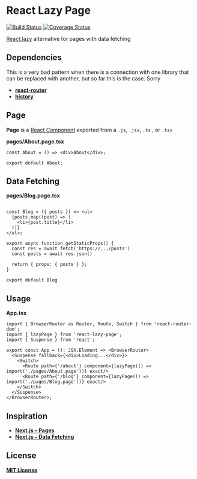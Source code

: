 # React Lazy Page

[![Build Status](https://www.travis-ci.com/LeMarck/lazy-page.svg?branch=master)](https://www.travis-ci.com/LeMarck/lazy-page)
[![Coverage Status](https://coveralls.io/repos/github/LeMarck/lazy-page/badge.svg?branch=master)](https://coveralls.io/github/LeMarck/lazy-page?branch=master)

[React.lazy](https://ru.reactjs.org/docs/code-splitting.html) alternative for pages with data fetching

## Dependencies

This is a very bad pattern when there is a connection with one library that can be replaced with another, but so far this is the case. Sorry

* [**react-router**](https://reactrouter.com/web/guides/quick-start)
* [**history**](https://github.com/ReactTraining/history)

## Page

**Page** is a [React Component](https://reactjs.org/docs/components-and-props.html) exported from a `.js`, `.jsx`, `.ts`
, or `.tsx`

**pages/About.page.tsx**

```tsx
const About = () => <div>About</div>;

export default About;
```

## Data Fetching

**pages/Blog.page.tsx**

```tsx

const Blog = ({ posts }) => <ul>
  {posts.map((post) => (
    <li>{post.title}</li>
  ))}
</ul>;

export async function getStaticProps() {
  const res = await fetch('https://.../posts')
  const posts = await res.json()

  return { props: { posts } };
}

export default Blog
```

## Usage

**App.tsx**

```tsx
import { BrowserRouter as Router, Route, Switch } from 'react-router-dom';
import { lazyPage } from 'react-lazy-page';
import { Suspense } from 'react';

export const App = (): JSX.Element => <BrowserRouter>
  <Suspense fallback={<div>Loading...</div>}>
    <Switch>
      <Route path={'/about'} component={lazyPage(() => import('./pages/About.page'))} exact/>
      <Route path={'/blog'} component={lazyPage(() => import('./pages/Blog.page'))} exact/>
    </Switch>
  </Suspense>
</BrowserRouter>;
```

## Inspiration

* [**Next.js – Pages**](https://nextjs.org/docs/basic-features/pages)
* [**Next.js – Data Fetching**](https://nextjs.org/docs/basic-features/data-fetching)

## License

[**MIT License**](LICENSE)

